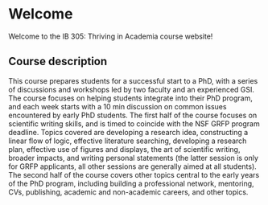 # Welcome 
Welcome to the IB 305: Thriving in Academia course website! 

## Course description
This course prepares students for a successful start to a PhD, with a series of discussions and workshops led by two faculty and an experienced GSI. The course focuses on helping students integrate into their PhD program, and each week starts with a 10 min discussion on common issues encountered by early PhD students. The first half of the course focuses on scientific writing skills, and is timed to coincide with the NSF GRFP program deadline. Topics covered are developing a research idea, constructing a linear flow of logic, effective literature searching, developing a research plan, effective use of figures and displays, the art of scientific writing, broader impacts, and writing personal statements (the latter session is only for GRFP applicants, all other sessions are generally aimed at all students). The second half of the course covers other topics central to the early years of the PhD program, including building a professional network, mentoring, CVs, publishing, academic and non-academic careers, and other topics.